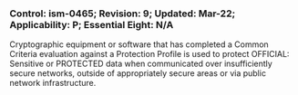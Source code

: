### Control: ism-0465; Revision: 9; Updated: Mar-22; Applicability: P; Essential Eight: N/A
<p>Cryptographic equipment or software that has completed a Common Criteria evaluation against a Protection Profile is used to protect OFFICIAL: Sensitive or PROTECTED data when communicated over insufficiently secure networks, outside of appropriately secure areas or via public network infrastructure.</p>